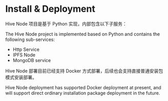 # Install & Deployment

Hive Node 项目是基于 Python 实现，内部包含以下子服务：

The Hive Node project is implemented based on Python and contains the following sub-services:

* Http Service
* IPFS Node
* MongoDB service

Hive Node 部署目前已经支持 Docker 方式部署，后续也会支持直接普通安装包模式安装部署。

Hive Node deployment has supported Docker deployment at present, and will support direct ordinary installation package deployment in the future.
